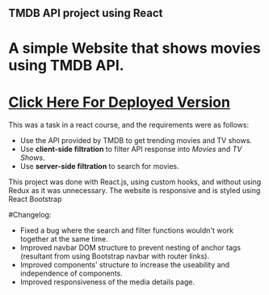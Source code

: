 ## TMDB API project using React

# A simple Website that shows movies using TMDB API.
# [Click Here For Deployed Version](https://react-tmdb-peach.vercel.app/)

This was a task in a react course, and the requirements were as follows:
* Use the API provided by TMDB to get trending movies and TV shows.
* Use **client-side filtration** to filter API response into *Movies* and *TV Shows*.
* Use **server-side filtration** to search for movies.

This project was done with React.js, using custom hooks, and without using Redux as it was unnecessary.
The website is responsive and is styled using React Bootstrap

#Changelog:
* Fixed a bug where the search and filter functions wouldn't work together at the same time.
* Improved navbar DOM structure to prevent nesting of anchor tags (resultant from using Bootstrap navbar with router links).
* Improved components' structure to increase the useability and independence of components.
* Improved responsiveness of the media details page.
